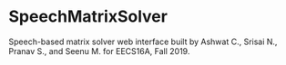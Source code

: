 # SpeechMatrixSolver

Speech-based matrix solver web interface built by Ashwat C., Srisai N., Pranav S., and Seenu M. for EECS16A, Fall 2019.
